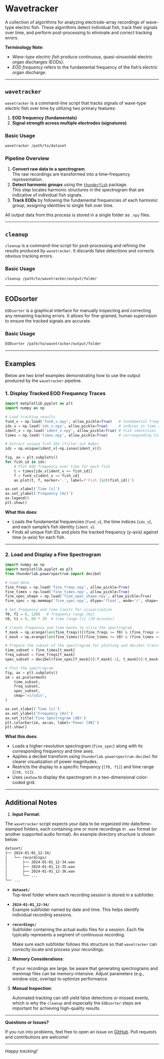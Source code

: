 # Wavetracker

A collection of algorithms for analyzing electrode-array recordings of
wave-type electric fish. These algorithms detect individual fish, track their
signals over time, and perform post-processing to eliminate and correct
tracking errors. 

**Terminology Note**:  
- *Wave-type electric fish* produce continuous, quasi-sinusoidal electric organ discharges (EODs).  
- *EOD frequency* refers to the fundamental frequency of the fish’s electric organ discharge.

---

## `wavetracker`

`wavetracker` is a command-line script that tracks signals of wave-type electric fish over time by utilizing two primary features:
1. **EOD frequency (fundamentals)**  
2. **Signal strength across multiple electrodes (signatures)**

### Basic Usage
```bash
wavetracker /path/to/dataset
```

### Pipeline Overview
1. **Convert raw data to a spectrogram**.  
   The raw recordings are transformed into a time–frequency representation.  
2. **Detect harmonic groups** using the [`thunderfish`](https://github.com/bendalab/thunderfish) package.  
   This step locates harmonic structures in the spectrogram that are indicative of individual fish signals.  
3. **Track EODs** by following the fundamental frequencies of each harmonic group, assigning identities to single fish over time.

All output data from this process is stored in a single folder as `.npy` files.

---

## `cleanup`

`cleanup` is a command-line script for post-processing and refining the results produced by `wavetracker`. It discards false detections and corrects obvious tracking errors.

### Basic Usage
```bash
cleanup /path/to/wavetracker/output/folder
```

---

## EODsorter

`EODsorter` is a graphical interface for manually inspecting and correcting any remaining tracking errors. It allows for fine-grained, human supervision to ensure the tracked signals are accurate.

### Basic Usage
```bash
EODsorter /path/to/wavetracker/output/folder
```

---

## Examples

Below are two brief examples demonstrating how to use the output produced by the `wavetracker` pipeline.

### 1. Display Tracked EOD Frequency Traces

```python
import matplotlib.pyplot as plt
import numpy as np

# Load tracking results
fund_v = np.load('fund_v.npy', allow_pickle=True)   # fundamental frequencies
idx_v = np.load('idx_v.npy', allow_pickle=True)     # indices in time array
ident_v = np.load('ident_v.npy', allow_pickle=True) # fish identities
times = np.load('times.npy', allow_pickle=True)     # corresponding time points

# Extract unique fish IDs (filter out NaNs)
ids = np.unique(ident_v[~np.isnan(ident_v)])

fig, ax = plt.subplots()
for fish_id in ids:
    # Plot EOD frequency over time for each fish
    t = times[idx_v[ident_v == fish_id]]
    f = fund_v[ident_v == fish_id]
    ax.plot(t, f, marker='.', label=f'Fish {int(fish_id)}')

ax.set_xlabel('Time [s]')
ax.set_ylabel('Frequency [Hz]')
ax.legend()
plt.show()
```

**What this does**:  
- Loads the fundamental frequencies (`fund_v`), the time indices (`idx_v`), and each sample’s fish identity (`ident_v`).  
- Finds all unique fish IDs and plots the tracked frequency (y-axis) against time (x-axis) for each fish.

---

### 2. Load and Display a Fine Spectrogram

```python
import numpy as np
import matplotlib.pyplot as plt
from thunderlab.powerspectrum import decibel

# Load data
fine_freqs = np.load('fine_freqs.npy', allow_pickle=True)
fine_times = np.load('fine_times.npy', allow_pickle=True)
fine_spec_shape = np.load('fine_spec_shape.npy', allow_pickle=True)
fine_spec = np.memmap('fine_spec.npy', dtype='float', mode='r', shape=(fine_spec_shape[0], fine_spec_shape[1]), order="F")

# Set frequency and time limits for visualization
f0, f1 = 0, 1200   # frequency range [Hz]
t0, t1 = 0, 60 * 20  # time range [s] (20 minutes)

# Create frequency and time masks to slice the spectrogram
f_mask = np.arange(len(fine_freqs))[(fine_freqs >= f0) & (fine_freqs <= f1)]
t_mask = np.arange(len(fine_times))[(fine_times >= t0) & (fine_times <= t1)]

# Prepare the subset of the spectrogram for plotting and decibel transform
time_subset = fine_times[t_mask]
freq_subset = fine_freqs[f_mask]
spec_subset = decibel(fine_spec[f_mask[0]:f_mask[-1], t_mask[0]:t_mask[-1]])

# Plot the spectrogram
fig, ax = plt.subplots()
im = ax.pcolormesh(
    time_subset,
    freq_subset,
    spec_subset,
    cmap='viridis',
)

ax.set_xlabel('Time [s]')
ax.set_ylabel('Frequency [Hz]')
ax.set_title('Fine Spectrogram (dB)')
plt.colorbar(im, ax=ax, label='Power [dB]')
plt.show()
```

**What this does**:  
- Loads a higher-resolution spectrogram (`fine_spec`) along with its corresponding frequency and time axes.  
- Applies a decibel transform using `thunderlab.powerspectrum.decibel` for clearer visualization of power magnitudes.  
- Restricts the display to a specific frequency (`[f0, f1]`) and time range (`[t0, t1]`).  
- Uses `imshow` to display the spectrogram in a two-dimensional color-coded grid.

---

## Additional Notes

1. **Input Format**:  

  The `wavetracker` script expects your data to be organized into
  date/time-stamped folders, each containing one or more recordings in `.wav`
  format (or another supported audio format). An example directory structure is
  shown below:

  ```bash
  dataset/
  ├── 2024-01-01_12-34/
  │   └── recordings/
  │       ├── 2024-01-01_12-34.wav
  │       ├── 2024-01-01_12-35.wav
  │       ├── 2024-01-01_12-36.wav
  │       └── ...
  └── ...
  ```

  - **`dataset/`**  
    Top-level folder where each recording session is stored in a subfolder.
    
  - **`2024-01-01_12-34/`**  
    Example subfolder named by date and time. This helps identify individual recording sessions.
    
  - **`recordings/`**  
    Subfolder containing the actual audio files for a session. Each file typically represents a segment of continuous recording.  

    Make sure each subfolder follows this structure so that `wavetracker` can correctly locate and process your recordings.


2. **Memory Considerations**:  

   If your recordings are large, be aware that generating spectrograms and memmap files can be memory-intensive. Adjust parameters (e.g., window size, overlap) to optimize performance.

3. **Manual Inspection**:  

   Automated tracking can still yield false detections or missed events, which is why the `cleanup` and especially the `EODsorter` steps are important for achieving high-quality results.

---

**Questions or Issues?**  

If you run into problems, feel free to open an issue on [GitHub](https://github.com/weygoldt/wavetracker). Pull requests and contributions are welcome!

---

*Happy tracking!*
